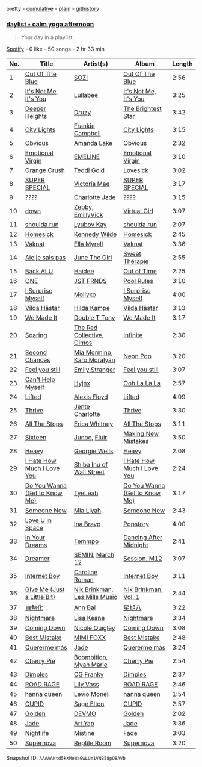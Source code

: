 pretty - [cumulative](/playlists/cumulative/37i9dQZF1EP6YuccBxUcC1.md) - [plain](/playlists/plain/37i9dQZF1EP6YuccBxUcC1) - [githistory](https://github.githistory.xyz/mdn522/spotify-playlist-archive/blob/main/playlists/plain/37i9dQZF1EP6YuccBxUcC1)

### [daylist • calm yoga afternoon](https://open.spotify.com/playlist/37i9dQZF1EP6YuccBxUcC1)

> Your day in a playlist.

[Spotify](https://open.spotify.com/user/spotify) - 0 like - 50 songs - 2 hr 33 min

| No. | Title | Artist(s) | Album | Length |
|---|---|---|---|---|
| 1 | [Out Of The Blue](https://open.spotify.com/track/2rzW2XOM85MNgq4Im7VTXN) | [SOZI](https://open.spotify.com/artist/0Xyb4DJtkMr1aCPEu8wHWl) | [Out Of The Blue](https://open.spotify.com/album/14wihXk4falaAlr45LlY2c) | 2:56 |
| 2 | [It's Not Me, It's You](https://open.spotify.com/track/6gAInuOWGWeFlOhfUMgIB2) | [Lullabee](https://open.spotify.com/artist/7caStU3S9QMXpivFYop4RS) | [It's Not Me, It's You](https://open.spotify.com/album/4EXbZWJJwY4dYv4OrcgAlk) | 3:25 |
| 3 | [Deeper Heights](https://open.spotify.com/track/4aIqtx7aEUTXHwCbqZpuQ9) | [Druzy](https://open.spotify.com/artist/0PFoKc7l189aVQBkXpHteD) | [The Brightest Star](https://open.spotify.com/album/5rQ0UXupsOPYwpXZiEBq2i) | 3:42 |
| 4 | [City Lights](https://open.spotify.com/track/3EIJRgqTueXbQGZxMQluPI) | [Frankie Campbell](https://open.spotify.com/artist/6tq8MJGkmdHhsu5jH51384) | [City Lights](https://open.spotify.com/album/0dbKGdhXmNyubYuE5egsyO) | 3:15 |
| 5 | [Obvious](https://open.spotify.com/track/7IIyHDLPrXXcibpfxker5y) | [Amanda Lake](https://open.spotify.com/artist/7b6peHmV3c4EztQDqtXC93) | [Obvious](https://open.spotify.com/album/6eJNwe42x9Jcpq13rQ2hCO) | 2:32 |
| 6 | [Emotional Virgin](https://open.spotify.com/track/2kbPG4jEgVqDjT0jhOwj6r) | [EMELINE](https://open.spotify.com/artist/4S38gbKfKkEbty2YAIDIlV) | [Emotional Virgin](https://open.spotify.com/album/3DqsE0H3SgT7LnglRjxYw0) | 3:10 |
| 7 | [Orange Crush](https://open.spotify.com/track/1RNyYIwiRD59hPzncE4XXU) | [Teddi Gold](https://open.spotify.com/artist/7IIPt2aOjyLjpwsRGXsj7h) | [Lovesick](https://open.spotify.com/album/0xhG7FpfOavT1MVqh31DCq) | 3:02 |
| 8 | [SUPER SPECIAL](https://open.spotify.com/track/7KBwPS2qZX1KI9wWa5eXCK) | [Victoria Mae](https://open.spotify.com/artist/6HJ7xUEQ6Mh2Ul4KmoQBNS) | [SUPER SPECIAL](https://open.spotify.com/album/1lu7JzclFIJ28ULuozKnae) | 3:17 |
| 9 | [????](https://open.spotify.com/track/4Mh9VkqnGbXsRe5bWHkAPM) | [Charlotte Jade](https://open.spotify.com/artist/0shCdeqvqUtjTsifg6fYqk) | [????](https://open.spotify.com/album/31Y6sc1HS4MlYtYLP9leYx) | 3:15 |
| 10 | [down](https://open.spotify.com/track/2coFWJqGpAIEoUl5C616qh) | [Zebby](https://open.spotify.com/artist/3UtbVjh98s0G4pf8N5rjgS), [EmillyVick](https://open.spotify.com/artist/0rPZyPX62Idlg0pqjfrHkC) | [Virtual Girl](https://open.spotify.com/album/2i94n8DHucr4ZzWGZF0URb) | 3:07 |
| 11 | [shoulda run](https://open.spotify.com/track/2TQune0N80YvztzvNS252S) | [Lyubov Kay](https://open.spotify.com/artist/51Tc5HIzPZ3eEsuovFtMFr) | [shoulda run](https://open.spotify.com/album/3LBbnmfM2Pv1C5FRb9FOZF) | 2:07 |
| 12 | [Homesick](https://open.spotify.com/track/6Yldsj40bxddua9Sq03tSd) | [Kennedy Wilde](https://open.spotify.com/artist/33OUFDN69AkgJ11z7yYFf9) | [Homesick](https://open.spotify.com/album/78HAOw1zL0CC4lgB0AX6KG) | 2:45 |
| 13 | [Vaknat](https://open.spotify.com/track/0pegUu2o5r31zYMrO31EKz) | [Ella Myrell](https://open.spotify.com/artist/6oGuEd043CynT5pq8Mb1fa) | [Vaknat](https://open.spotify.com/album/0UnHTXjU7htIKGosgPBP6G) | 3:36 |
| 14 | [Aïe je sais pas](https://open.spotify.com/track/7oIWCJy3Qjl43yPLy2arP4) | [June The Girl](https://open.spotify.com/artist/5YAuSUk0Vn6sZBId4I9cni) | [Sweet Thérapie](https://open.spotify.com/album/0FmlJdxV7Zuoy4hkHn4d8u) | 2:55 |
| 15 | [Back At U](https://open.spotify.com/track/2ZKUWjaF8qlhuFlcuKAQUA) | [Haidee](https://open.spotify.com/artist/5TUlz1H8AM5ghjz7yDuLbQ) | [Out of Time](https://open.spotify.com/album/2s3XRi6BZvBdO8INxDlsT6) | 2:25 |
| 16 | [ONE](https://open.spotify.com/track/02d83NVIcp8Sg9dHhE2h6W) | [JST FRNDS](https://open.spotify.com/artist/7liK6kUh6nKLH7NpvU1PLQ) | [Pool Rules](https://open.spotify.com/album/612HDbNz5uXoe0G3BoI9Y3) | 3:10 |
| 17 | [I Surprise Myself](https://open.spotify.com/track/5HZdfyrL8vsa6MKmELGivQ) | [Mollyxo](https://open.spotify.com/artist/1aRa9YSz5Kithz1blBF93P) | [I Surprise Myself](https://open.spotify.com/album/07JW9bgSxj99sKBeO1stgG) | 4:00 |
| 18 | [Vilda Hästar](https://open.spotify.com/track/3LqgjMRs0ud8GI4USFD3rN) | [Hilda Kampe](https://open.spotify.com/artist/77abwshafdh8zqtx28RXyX) | [Vilda Hästar](https://open.spotify.com/album/7kkSvqjeq26XBjSbEUTY00) | 3:13 |
| 19 | [We Made It](https://open.spotify.com/track/28343sr8htiydoyU7BTgE1) | [Double T Tony](https://open.spotify.com/artist/7mSEdkwHYJcXbBxlczebpZ) | [We Made It](https://open.spotify.com/album/4N8rsRReot4XAE1GFYeXjv) | 3:17 |
| 20 | [Soaring](https://open.spotify.com/track/1eChfAxppqGCRi8rxPiqyh) | [The Red Collective](https://open.spotify.com/artist/1sAmnfEM9OuEtmEFY4raYh), [Olmos](https://open.spotify.com/artist/60cVbnHVILVFAO7tl3crPV) | [Infinite](https://open.spotify.com/album/3sZFVtsE8CpvQEVGQLthMp) | 2:30 |
| 21 | [Second Chances](https://open.spotify.com/track/1iNu2atcJ3DKZGEPNLKHoT) | [Mia Mormino](https://open.spotify.com/artist/0Gd1DcCTN8mqxopRP7TPAB), [Karo Moralyan](https://open.spotify.com/artist/00so48oxca1LVUDMjDS2nf) | [Neon Pop](https://open.spotify.com/album/3rebI9uWCQbR4PpN1CrtdD) | 3:20 |
| 22 | [Feel you still](https://open.spotify.com/track/7yjJcnbIWpzICweceCX4gG) | [Emily Stranger](https://open.spotify.com/artist/2eYZPulLrjYRQ3PRwTXscG) | [Feel you still](https://open.spotify.com/album/1s5NPE9vDDH6fiHPUDLxb0) | 3:07 |
| 23 | [Can't Help Myself](https://open.spotify.com/track/6sehMesjF26hajKJQ4y41q) | [Hyjnx](https://open.spotify.com/artist/2k4rURF4CT8ljLhjUkNglk) | [Ooh La La La](https://open.spotify.com/album/717x6ZkmxIVMXoSNFPrycl) | 2:57 |
| 24 | [Lifted](https://open.spotify.com/track/49v2M3Kj4SYzgnQ7X9GeHH) | [Alexis Floyd](https://open.spotify.com/artist/6dNyKVork4jsZ31eqhaO6y) | [Lifted](https://open.spotify.com/album/1wgsbgtfUSptaljisAeWIs) | 4:09 |
| 25 | [Thrive](https://open.spotify.com/track/1D033drnCYgULkITEmBVMR) | [Jente Charlotte](https://open.spotify.com/artist/1E7lRr09OuxxFCXY4tO3hp) | [Thrive](https://open.spotify.com/album/2T4wZxrrzZTqPkg8BJlFLy) | 3:30 |
| 26 | [All The Stops](https://open.spotify.com/track/1l5IM6aFZnMlGVyDBuKtX6) | [Erica Whitney](https://open.spotify.com/artist/5xvQMxEgnrUKiHmuSLmLBZ) | [All The Stops](https://open.spotify.com/album/22Y68GPNwzPNYKY8BT2JqR) | 3:11 |
| 27 | [Sixteen](https://open.spotify.com/track/3eRLet0UZzmrxjklF2N5at) | [Junoe](https://open.spotify.com/artist/1u1jRUycNAaRuoCgXS2s5d), [Fluir](https://open.spotify.com/artist/6IFoeowhCM35LCilAWnWsR) | [Making New Mistakes](https://open.spotify.com/album/4tHqLa5Pr8YqG7BzX8TPTu) | 3:50 |
| 28 | [Heavy](https://open.spotify.com/track/0nuQyblnP8sUzVrXzh2Lia) | [Georgie Wells](https://open.spotify.com/artist/11q1IcsqGrWxbFnSsXrLlB) | [Heavy](https://open.spotify.com/album/3bIYMgSgMpgeRI2cIEq3t0) | 2:08 |
| 29 | [I Hate How Much I Love You](https://open.spotify.com/track/0Xls4bByaGZRp98YVHlOym) | [Shiba Inu of Wall Street](https://open.spotify.com/artist/72D2lIBM6pr1RBNOHNMLfd) | [I Hate How Much I Love You](https://open.spotify.com/album/3wBKefKzkJTAkX93rCCyYn) | 2:24 |
| 30 | [Do You Wanna \(Get to Know Me\)](https://open.spotify.com/track/6wCsOWo6RQgTEU9LzQcYOg) | [TyeLeah](https://open.spotify.com/artist/4OgX9EzTKd1J4KIB6YOAQz) | [Do You Wanna \(Get to Know Me\)](https://open.spotify.com/album/2tVMBNd5B6Lg8Nz44uEby3) | 3:17 |
| 31 | [Someone New](https://open.spotify.com/track/1RmImAIbfcjicvt2zXpTRb) | [Mia Liyah](https://open.spotify.com/artist/2PueU2zwWaqOOtUOeQ1pnC) | [Someone New](https://open.spotify.com/album/4vxS2D0p6LrN3U7sxFQHJx) | 2:43 |
| 32 | [Love U in Space](https://open.spotify.com/track/4GR4HQ8yr3TMNB2R7pxAvX) | [Ina Bravo](https://open.spotify.com/artist/2ToVGBAU5JEE6mTdgTmGpx) | [Popstory](https://open.spotify.com/album/64YBOAy7EwYxFcqbX8bX2A) | 4:00 |
| 33 | [In Your Dreams](https://open.spotify.com/track/6sNEdQ18PSfMKwPk79fBth) | [Temmpo](https://open.spotify.com/artist/0o8NoczMZj9htxom4VU0Jj) | [Dancing After Midnight](https://open.spotify.com/album/1e4HrtfFlo2CvVyCMLS1n3) | 2:41 |
| 34 | [Dreamer](https://open.spotify.com/track/6RvAgnZrE33WQM0U9kiXz5) | [SEMIN](https://open.spotify.com/artist/3X9HD0wV6w9RxeKvALWg3Y), [March 12](https://open.spotify.com/artist/2AMzQoFqdsHz6SV7l9smCL) | [Session\. M12](https://open.spotify.com/album/5NUtyEAvVTmQ1BAzy7BGpq) | 3:07 |
| 35 | [Internet Boy](https://open.spotify.com/track/1q6VXI331Ei7kwG7CL2zhR) | [Caroline Roman](https://open.spotify.com/artist/1vHGNFWQT2Yd30ZWFTOM5T) | [Internet Boy](https://open.spotify.com/album/0nEFLrrmK0WOeZTs2zJ7gg) | 3:11 |
| 36 | [Give Me \(Just a Little Bit\)](https://open.spotify.com/track/0rZfJUjhRqOR01a0p7GpKJ) | [Nik Brinkman](https://open.spotify.com/artist/5gI4KPyP30hO56IyyBpC3O), [Les Mills Music](https://open.spotify.com/artist/3ZQET7ahtodupWrHpfktJ4) | [Nik Brinkman, Vol\. 1](https://open.spotify.com/album/08axAcHCd2hDUDCcbpBG6Y) | 2:44 |
| 37 | [白熱化](https://open.spotify.com/track/0YOV5wLMdao0RaVeDCZnUN) | [Ann Bai](https://open.spotify.com/artist/6ytn3LGlsoOgU3YGF9T42s) | [星期八](https://open.spotify.com/album/5Gtv0EIhQ8ZA2wvnuj7Dnt) | 3:22 |
| 38 | [Nightmare](https://open.spotify.com/track/7sXeRE2V0zjjpGqvcp5DWW) | [Lisa Keane](https://open.spotify.com/artist/2VRnD7jK4ywQIDLOGY03uf) | [Nightmare](https://open.spotify.com/album/65bQNRuY2SYALOefPg91f0) | 3:34 |
| 39 | [Coming Down](https://open.spotify.com/track/4NoEgglSzv1ULVrJCGhxev) | [Nicole Quigley](https://open.spotify.com/artist/5l0YHdd0MEhfOBUVefmZdS) | [Coming Down](https://open.spotify.com/album/6NpGgQB4po9bVAkhNW7GCd) | 3:08 |
| 40 | [Best Mistake](https://open.spotify.com/track/1iaFywQ0eZl7hTjSTKi1Rl) | [MIMI FOXX](https://open.spotify.com/artist/6HK6QSH0stLe0HuW3bURaI) | [Best Mistake](https://open.spotify.com/album/07N7nZpgJBNL82hoFYFIrv) | 2:48 |
| 41 | [Quererme más](https://open.spotify.com/track/0mS90XshFp6xNd5zz2M4Pt) | [Jade](https://open.spotify.com/artist/353BSh5DcJCfYIVVGP1nxR) | [Quererme más](https://open.spotify.com/album/2kRcqMSWBA7208zODnAUJA) | 3:24 |
| 42 | [Cherry Pie](https://open.spotify.com/track/3PZA31m0VkEYAsUEkcNyjz) | [Boombition](https://open.spotify.com/artist/2fZiFPMO1DZmNVhgqqZnXl), [Myah Marie](https://open.spotify.com/artist/2bhKoNWwiNLxvkd1ynM8pV) | [Cherry Pie](https://open.spotify.com/album/1aTrAa6eDt8Cg1DEjxxHne) | 2:54 |
| 43 | [Dimples](https://open.spotify.com/track/0gLcdv4HCjjT1aj6qJz3SC) | [CG Franky](https://open.spotify.com/artist/2haHhHStyJqFgfRqDjXztI) | [Dimples](https://open.spotify.com/album/1UUdLVoa2NRhmmjxrG7PFj) | 2:37 |
| 44 | [ROAD RAGE](https://open.spotify.com/track/1Lbu6Ai2REkSuyJrJd7KcC) | [Lily Voss](https://open.spotify.com/artist/6lLflqS9z0bpTfnR8fvBIF) | [ROAD RAGE](https://open.spotify.com/album/7ASijK1cQwcFoAIcKXAhmQ) | 2:46 |
| 45 | [hanna queen](https://open.spotify.com/track/3eH5IT3Xq1yaLUeThXL4rV) | [Levio Moneli](https://open.spotify.com/artist/3eYbgv6AoPwcg4Z9El3BaG) | [hanna queen](https://open.spotify.com/album/5IAK4wGhlhJgv24UIzs9Uw) | 1:54 |
| 46 | [CUPID](https://open.spotify.com/track/2oQNUToSjC0HsSDmD7ZfV8) | [Sage Elton](https://open.spotify.com/artist/3lKXSUK7NXpF60GEQhriAr) | [CUPID](https://open.spotify.com/album/6dLLsGWcoAfoU7AEQLa4RP) | 2:57 |
| 47 | [Golden](https://open.spotify.com/track/5Irp5dkL3P0D4WhqF6ysoa) | [DEVMO](https://open.spotify.com/artist/51nSMscQQbsgJY3QnW8hJY) | [Golden](https://open.spotify.com/album/7s3J1x8nHQ4sHkS4wxBkQx) | 2:02 |
| 48 | [Jade](https://open.spotify.com/track/3gb6ccGcUEtH4xGgksh7pa) | [Ari Yap](https://open.spotify.com/artist/5iq7S1c4LCH5H3pVRPxUfD) | [Jade](https://open.spotify.com/album/6X7xYdAL6SlVAVc49LIKVU) | 3:36 |
| 49 | [Nightlife](https://open.spotify.com/track/4DbvPeACCWvLvfzxkQxM9X) | [Mistine](https://open.spotify.com/artist/0LQT4rXbAexeMkQq8gGB6d) | [Fade](https://open.spotify.com/album/6T1LCZMu5qRoULRmVz3hrn) | 3:03 |
| 50 | [Supernova](https://open.spotify.com/track/3sWhTR17KQgQO26IWYJAKV) | [Reptile Room](https://open.spotify.com/artist/2GxPyV0YIHRNi0hAaqzgER) | [Supernova](https://open.spotify.com/album/7cUK9kkB7dFc7ZPVTH9m5G) | 3:20 |

Snapshot ID: `AAAAAKtd5kXMoWaGwLUm1VNB58pO8AVb`
